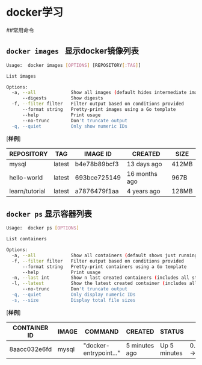 # docker学习

##常用命令

`docker images ` 显示docker镜像列表
---------------
```bash
Usage:	docker images [OPTIONS] [REPOSITORY[:TAG]]

List images

Options:
  -a, --all             Show all images (default hides intermediate images)
      --digests         Show digests
  -f, --filter filter   Filter output based on conditions provided
      --format string   Pretty-print images using a Go template
      --help            Print usage
      --no-trunc        Don't truncate output
  -q, --quiet           Only show numeric IDs
```
[**样例**]<br/>

REPOSITORY|TAG|IMAGE ID|CREATED|SIZE
----------|---|--------|-------|----
mysql|latest|b4e78b89bcf3|13 days ago|412MB
hello-world|latest |693bce725149|16 months ago|967B
learn/tutorial|latest|a7876479f1aa |4 years ago|128MB

`docker ps` 显示容器列表
----------
```bash
Usage:	docker ps [OPTIONS]

List containers

Options:
  -a, --all             Show all containers (default shows just running)
  -f, --filter filter   Filter output based on conditions provided
      --format string   Pretty-print containers using a Go template
      --help            Print usage
  -n, --last int        Show n last created containers (includes all states) (default -1)
  -l, --latest          Show the latest created container (includes all states)
      --no-trunc        Don't truncate output
  -q, --quiet           Only display numeric IDs
  -s, --size            Display total file sizes

```

[**样例**]<br/>

CONTAINER ID|IMAGE|COMMAND|CREATED|STATUS|PORTS|NAMES
-------------|-----|-------|-------|------|-----|-----
8aacc032e6fd|mysql|"docker-entrypoint..."|5 minutes ago|Up 5 minutes|0.0.0.0:3306->3306/tcp|iddd-mysql



